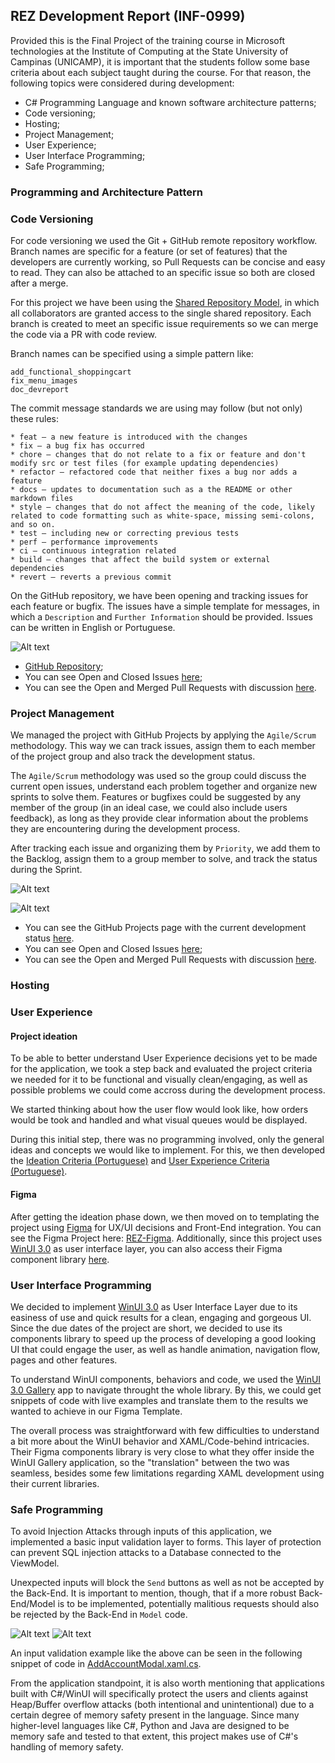 ## REZ Development Report (INF-0999)
Provided this is the Final Project of the training course in Microsoft technologies at the Institute of Computing at the State University of Campinas (UNICAMP), it is important that the students follow some base criteria about each subject taught during the course. For that reason, the following topics were considered during development:

- C# Programming Language and known software architecture patterns;
- Code versioning;
- Hosting;
- Project Management;
- User Experience;
- User Interface Programming;
- Safe Programming;

### Programming and Architecture Pattern
### Code Versioning
For code versioning we used the Git + GitHub remote repository workflow. Branch names are specific for a feature (or set of features) that the developers are currently working, so Pull Requests can be concise and easy to read. They can also be attached to an specific issue so both are closed after a merge.

For this project we have been using the [Shared Repository Model](https://docs.github.com/en/pull-requests/collaborating-with-pull-requests/getting-started/about-collaborative-development-models#shared-repository-model), in which all collaborators are granted access to the single shared repository. Each branch is created to meet an specific issue requirements so we can merge the code via a PR with code review.

Branch names can be specified using a simple pattern like:
```
add_functional_shoppingcart
fix_menu_images
doc_devreport
```

The commit message standards we are using may follow (but not only) these rules:
```
* feat – a new feature is introduced with the changes
* fix – a bug fix has occurred
* chore – changes that do not relate to a fix or feature and don't modify src or test files (for example updating dependencies)
* refactor – refactored code that neither fixes a bug nor adds a feature
* docs – updates to documentation such as a the README or other markdown files
* style – changes that do not affect the meaning of the code, likely related to code formatting such as white-space, missing semi-colons, and so on.
* test – including new or correcting previous tests
* perf – performance improvements
* ci – continuous integration related
* build – changes that affect the build system or external dependencies
* revert – reverts a previous commit
```
On the GitHub repository, we have been opening and tracking issues for each feature or bugfix. The issues have a simple template for messages, in which a `Description` and `Further Information` should be provided. Issues can be written in English or Portuguese.

![Alt text](./assets/issue-example-1.png)

- [GitHub Repository](https://github.com/lknknm/REZ-menu-app);
- You can see Open and Closed Issues [here](https://github.com/lknknm/REZ-menu-app/issues);
- You can see the Open and Merged Pull Requests with discussion [here](https://github.com/lknknm/REZ-menu-app/pulls).

### Project Management
We managed the project with GitHub Projects by applying the `Agile/Scrum` methodology. This way we can track issues, assign them to each member of the project group and also track the development status. 

The `Agile/Scrum` methodology was used so the group could discuss the current open issues, understand each problem together and organize new sprints to solve them. Features or bugfixes could be suggested by any member of the group (in an ideal case, we could also include users feedback), as long as they provide clear information about the problems they are encountering during the development process.

After tracking each issue and organizing them by `Priority`, we add them to the Backlog, assign them to a group member to solve, and track the status during the Sprint. 

![Alt text](./assets/issue-example-2.png)

![Alt text](./assets/scrumproject.png)

- You can see the GitHub Projects page with the current development status [here](https://github.com/users/lknknm/projects/1/views/1).
- You can see Open and Closed Issues [here](https://github.com/lknknm/REZ-menu-app/issues);
- You can see the Open and Merged Pull Requests with discussion [here](https://github.com/lknknm/REZ-menu-app/pulls).

### Hosting
### User Experience

#### Project ideation
To be able to better understand User Experience decisions yet to be made for the application, we took a step back and evaluated the project criteria we needed for it to be functional and visually clean/engaging, as well as possible problems we could come accross during the development process.

We started thinking about how the user flow would look like, how orders would be took and handled and what visual queues would be displayed.

During this initial step, there was no programming involved, only the general ideas and concepts we would like to implement.
For this, we then developed the [Ideation Criteria (Portuguese)](/doc/dev/CRITERIA_pt.md) and [User Experience Criteria (Portuguese)](./UX_CRITERIA_pt.md).


#### Figma

After getting the ideation phase down, we then moved on to templating the project using [Figma](https://www.figma.com/) for UX/UI decisions and Front-End integration.
You can see the Figma Project here: [REZ-Figma](https://www.figma.com/file/q4bRKQlg10WCewYgHmsdBE/REZ-menu-app?type=design&node-id=5-2&mode=design&t=4dnfC1gUSZ6n4NAY-0).
Additionally, since this project uses [WinUI 3.0](https://github.com/microsoft/microsoft-ui-xaml) as user interface layer, you can also access their Figma component library [here](https://www.figma.com/file/yCWdGgBeP6mkBBlS2IDaHG/Windows-UI-3-(Community)?type=design&node-id=238-0&mode=design&t=wUs0QsJ21QrmX9sj-0).
### User Interface Programming
We decided to implement [WinUI 3.0](https://github.com/microsoft/microsoft-ui-xaml) as User Interface Layer due to its easiness of use and quick results for a clean, engaging and gorgeous UI. Since the due dates of the project are short, we decided to use its components library to speed up the process of developing a good looking UI that could engage the user, as well as handle animation, navigation flow, pages and other features. 

To understand WinUI components, behaviors and code, we used the [WinUI 3.0 Gallery](https://github.com/microsoft/WinUI-Gallery) app to navigate throught the whole library. By this, we could get snippets of code with live examples and translate them to the results we wanted to achieve in our Figma Template.

The overall process was straightforward with few difficulties to understand a bit more about the WinUI behavior and XAML/Code-behind intricacies. Their Figma components library is very close to what they offer inside the WinUI Gallery application, so the "translation" between the two was seamless, besides some few limitations regarding XAML development using their current libraries.

### Safe Programming
To avoid Injection Attacks through inputs of this application, we implemented a basic input validation layer to forms. This layer of protection can prevent SQL injection attacks to a Database connected to the ViewModel.

Unexpected inputs will block the `Send` buttons as well as not be accepted by the Back-End. It is important to mention, though, that if a more robust Back-End/Model is to be implemented, potentially malitious requests should also be rejected by the Back-End in `Model` code.


![Alt text](./assets/sql-injection-1.png)
![Alt text](./assets/sql-injection-2.png)

An input validation example like the above can be seen in the following snippet of code in [AddAccountModal.xaml.cs](https://github.com/lknknm/REZ-menu-app/blob/901ef79076684f79024a613984b2fadb457f3ea4/REZ/AddAccountModal.xaml.cs#L42-L190).

From the application standpoint, it is also worth mentioning that applications built with C#/WinUI will specifically protect the users and clients against Heap/Buffer overflow attacks (both intentional and unintentional) due to a certain degree of memory safety present in the language. Since many higher-level languages like C#, Python and Java are designed to be memory safe and tested to that extent, this project makes use of C#'s handling of memory safety.

